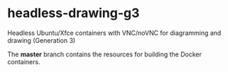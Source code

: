 # headless-drawing-g3

Headless Ubuntu/Xfce containers with VNC/noVNC for diagramming and drawing (Generation 3)

The **master** branch contains the resources for building the Docker containers.
